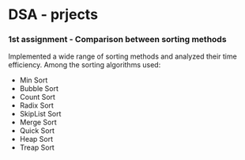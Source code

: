 # DSA - prjects

### 1st assignment - Comparison between sorting methods
Implemented a wide range of sorting methods and analyzed their time efficiency.
Among the sorting algorithms used:
* Min Sort
* Bubble Sort
* Count Sort
* Radix Sort
* SkipList Sort
* Merge Sort
* Quick Sort
* Heap Sort
* Treap Sort
